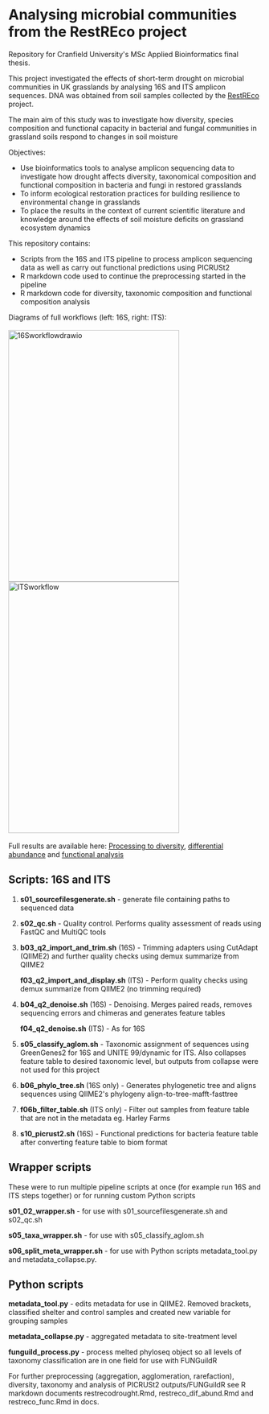 # Analysing microbial communities from the RestREco project

Repository for Cranfield University's MSc Applied Bioinformatics final thesis.

This project investigated the effects of short-term drought on microbial communities in UK grasslands by analysing 16S and ITS amplicon sequences. DNA was obtained from soil samples collected by the <a href="https://restreco.com/">RestREco</a> project.

The main aim of this study was to investigate how diversity, species composition and functional capacity in bacterial and fungal communities in grassland soils respond to changes in soil moisture

Objectives:
- Use bioinformatics tools to analyse amplicon sequencing data to investigate how drought affects diversity, taxonomical composition and functional composition in bacteria and fungi in restored grasslands
- To inform ecological restoration practices for building resilience to environmental change in grasslands
- To place the results in the context of current scientific literature and knowledge around the effects of soil moisture deficits on grassland ecosystem dynamics

This repository contains:
- Scripts from the 16S and ITS pipeline to process amplicon sequencing data as well as carry out functional predictions using PICRUSt2
- R markdown code used to continue the preprocessing started in the pipeline
- R markdown code for diversity, taxonomic composition and functional composition analysis

Diagrams of full workflows (left: 16S, right: ITS):
<br>
<br>
<img width="340" height="500" alt="16Sworkflowdrawio" src="https://github.com/user-attachments/assets/011aa5ba-1a2b-4f40-b283-7c35d3c3d556" />
<img width="340" height="500" alt="ITSworkflow" src="https://github.com/user-attachments/assets/ccfbaca0-7d05-416c-a920-6c6807ee2cac" />
<br>
<br>
Full results are available here: <a href="https://kerrycranfield.github.io/RestREcoDrought/restrecodrought.html">Processing to diversity</a>, <a href="https://kerrycranfield.github.io/RestREcoDrought/restreco_diff_abund.html">differential abundance</a> and <a href="https://kerrycranfield.github.io/RestREcoDrought/restreco_func.html">functional analysis</a>

## Scripts: 16S and ITS
1. <b>s01_sourcefilesgenerate.sh</b> - generate file containing paths to sequenced data
2. <b>s02_qc.sh</b> - Quality control. Performs quality assessment of reads using FastQC and MultiQC tools
3. <b>b03_q2_import_and_trim.sh</b> (16S) - Trimming adapters using CutAdapt (QIIME2) and further quality checks using demux summarize from QIIME2
   
   <b>f03_q2_import_and_display.sh</b> (ITS) - Perform quality checks using demux summarize from QIIME2 (no trimming required)
4. <p><b>b04_q2_denoise.sh</b> (16S) - Denoising. Merges paired reads, removes sequencing errors and chimeras and generates feature tables</p>
   <p><b>f04_q2_denoise.sh</b> (ITS) - As for 16S</p>
5. <b>s05_classify_aglom.sh</b> - Taxonomic assignment of sequences using GreenGenes2 for 16S and UNITE 99/dynamic for ITS. Also collapses feature table to desired taxonomic level, but outputs from collapse were not used for this project
6. <b>b06_phylo_tree.sh</b> (16S only) - Generates phylogenetic tree and aligns sequences using QIIME2's phylogeny align-to-tree-mafft-fasttree
7. <b>f06b_filter_table.sh</b> (ITS only) - Filter out samples from feature table that are not in the metadata eg. Harley Farms
8. <b>s10_picrust2.sh</b> (16S) - Functional predictions for bacteria feature table after converting feature table to biom format

## Wrapper scripts
These were to run multiple pipeline scripts at once (for example run 16S and ITS steps together) or for running custom Python scripts
<p><b>s01_02_wrapper.sh</b> - for use with s01_sourcefilesgenerate.sh and s02_qc.sh</p>
<p><b>s05_taxa_wrapper.sh</b> - for use with s05_classify_aglom.sh</p>
<p><b>s06_split_meta_wrapper.sh</b> - for use with Python scripts metadata_tool.py and metadata_collapse.py.</p>

## Python scripts
<b>metadata_tool.py</b> - edits metadata for use in QIIME2. Removed brackets, classified shelter and control samples and created new variable for grouping samples

<b>metadata_collapse.py</b> - aggregated metadata to site-treatment level

<b>funguild_process.py</b> - process melted phyloseq object so all levels of taxonomy classification are in one field for use with FUNGuildR 

For further preprocessing (aggregation, agglomeration, rarefaction), diversity, taxonomy and analysis of PICRUSt2 outputs/FUNGuildR see R markdown documents restrecodrought.Rmd, restreco_dif_abund.Rmd and restreco_func.Rmd in docs.
